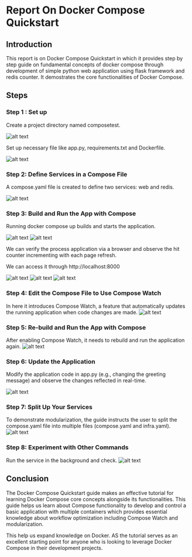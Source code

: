 # Report On Docker Compose Quickstart

## Introduction

This report is on Docker Compose Quickstart in which it provides step by step guide on fundamental concepts of docker compose through development of simple python web application using flask framework and redis counter. It demostrates the core functionalities of Docker Compose.

## Steps 
### Step 1 : Set up
Create a project directory named composetest.

![alt text](../images/1.png)

Set up necessary file like app.py, requirements.txt and Dockerfile.

![alt text](../images/2.png)

### Step 2: Define Services in a Compose File
A compose.yaml file is created to define two services: web and redis.

![alt text](../images/3.png)

### Step 3: Build and Run the App with Compose
Running docker compose up builds and starts the application.

![alt text](../images/4.png)
![alt text](../images/5.png)

We can verify the process application via a browser and observe the hit counter incrementing with each page refresh.

We can access it through http://localhost:8000

![alt text](../images/6.png)
![alt text](../images/7.png)
![alt text](../images/8.png)


### Step 4: Edit the Compose File to Use Compose Watch
In here it introduces Compose Watch, a feature that automatically updates the running application when code changes are made.
![alt text](../images/10.png)

### Step 5: Re-build and Run the App with Compose
After enabling Compose Watch, it needs to rebuild and run the application again. 
![alt text](../images/11.png)

### Step 6: Update the Application
Modify the application code in app.py (e.g., changing the greeting message) and observe the changes reflected in real-time. 

![alt text](../images/12.png)

### Step 7: Split Up Your Services
To demonstrate modularization, the guide instructs the user to split the compose.yaml file into multiple files (compose.yaml and infra.yaml).
![alt text](../images/13.png)

### Step 8: Experiment with Other Commands
Run the service in the background and check.
![alt text](../images/14.png)

## Conclusion
The Docker Compose Quickstart guide makes an effective tutorial for learning Docker Compose core concepts alongside its functionalities. This guide helps us learn about Compose functionality to develop and control a basic application with multiple containers which provides essential knowledge about workflow optimization including Compose Watch and modularization.

This help us expand knowledge on Docker. AS the tutorial serves as an excellent starting point for anyone who is looking to leverage Docker Compose in their development projects.
